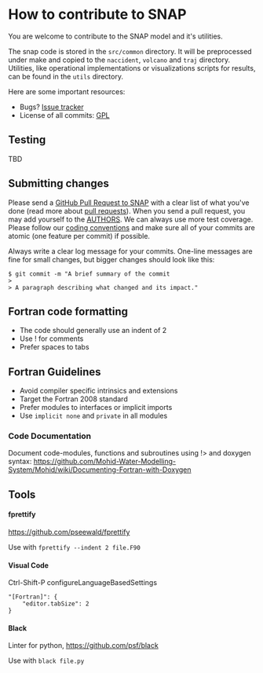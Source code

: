 # How to contribute to SNAP

You are welcome to contribute to the SNAP model and it's utilities.

The snap code is stored in the `src/common` directory. It will be preprocessed 
under make and copied to the `naccident`, `volcano` and `traj` directory.
Utilities, like operational implementations or visualizations scripts for results, 
can be found in the `utils` directory.

Here are some important resources:

  * Bugs? [Issue tracker](https://github.com/metno/snap/issues)
  * License of all commits: [GPL](https://github.com/metno/snap/blob/master/COPYING)

## Testing

TBD

## Submitting changes

Please send a [GitHub Pull Request to SNAP](https://github.com/metno/snap/pull/new/master) with a clear list of what you've done (read more about [pull requests](http://help.github.com/pull-requests/)). When you send a pull request, you may add yourself to the [AUTHORS](https://github.com/metno/snap/blob/master/AUTHORS). We can always use more test coverage. Please follow our [coding conventions](#fortran-code-formatting) and make sure all of your commits are atomic (one feature per commit) if possible.

Always write a clear log message for your commits. One-line messages are fine for small changes, but bigger changes should look like this:

    $ git commit -m "A brief summary of the commit
    > 
    > A paragraph describing what changed and its impact."


## Fortran code formatting

* The code should generally use an indent of 2
* Use ! for comments
* Prefer spaces to tabs

## Fortran Guidelines

* Avoid compiler specific intrinsics and extensions
* Target the Fortran 2008 standard
* Prefer modules to interfaces or implicit imports
* Use `implicit none` and `private` in all modules

### Code Documentation

Document code-modules, functions and subroutines using !> and doxygen syntax:
https://github.com/Mohid-Water-Modelling-System/Mohid/wiki/Documenting-Fortran-with-Doxygen

## Tools

#### fprettify

https://github.com/pseewald/fprettify

Use with ```fprettify --indent 2 file.F90```

#### Visual Code

Ctrl-Shift-P  configureLanguageBasedSettings

    "[Fortran]": {
        "editor.tabSize": 2
    }

#### Black

Linter for python, https://github.com/psf/black

Use with ```black file.py```
